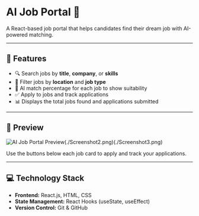 # AI Job Portal 🚀

A React-based job portal that helps candidates find their dream job with AI-powered matching.

---

## 🔹 Features

- 🔍 Search jobs by **title**, **company**, or **skills**  
- 📍 Filter jobs by **location** and **job type**  
- 🤖 AI match percentage for each job to show suitability  
- ✅ Apply to jobs and track applications  
- 📊 Displays the total jobs found and applications submitted  

---

## 📸 Preview

![AI Job Portal Preview](./Screenshot1.png)(./Screenshot2.png)(./Screenshot3.png)

Use the buttons below each job card to apply and track your applications.

---

## 💻 Technology Stack

- **Frontend:** React.js, HTML, CSS  
- **State Management:** React Hooks (useState, useEffect)  
- **Version Control:** Git & GitHub 